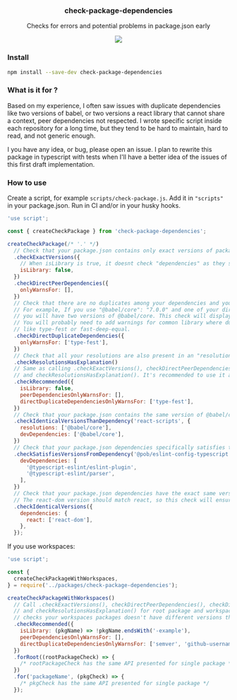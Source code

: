 <h3 align="center">
  check-package-dependencies
</h3>

<p align="center">
  Checks for errors and potential problems in package.json early
</p>

<p align="center">
  <a href="https://npmjs.org/package/check-package-dependencies"><img src="https://img.shields.io/npm/v/check-package-dependencies.svg?style=flat-square"></a>
</p>

### Install

```sh
npm install --save-dev check-package-dependencies
```

### What is it for ?

Based on my experience, I often saw issues with duplicate dependencies like two versions of babel, or two versions a react library that cannot share a context, peer dependencies not respected. I wrote specific script inside each repository for a long time, but they tend to be hard to maintain, hard to read, and not generic enough.

I you have any idea, or bug, please open an issue. I plan to rewrite this package in typescript with tests when I'll have a better idea of the issues of this first draft implementation.

### How to use

Create a script, for example `scripts/check-package.js`. Add it in `"scripts"` in your package.json. Run in CI and/or in your husky hooks.

```js
'use script';

const { createCheckPackage } from 'check-package-dependencies';

createCheckPackage(/* '.' */)
  // Check that your package.json contains only exact versions of package, not range.
  .checkExactVersions({
    // When isLibrary is true, it doesnt check "dependencies" as they should mostly have a range, not an exact version
    isLibrary: false,
  })
  .checkDirectPeerDependencies({
    onlyWarnsFor: [],
  })
  // Check that there are no duplicates among your dependencies and your devDependencies.
  // For example, If you use "@babel/core": "7.0.0" and one of your direct dependency requires "^7.0.1" (in dependencies, not peerDependency)
  // you will have two versions of @babel/core. This check will display an error that can be changed to a warning.
  // You will probably need to add warnings for common library where duplicate have low impact,
  // like type-fest or fast-deep-equal.
  .checkDirectDuplicateDependencies({
    onlyWarnsFor: ['type-fest'],
  })
  // Check that all your resolutions are also present in an "resolutionsExplained" field, forcing you to explain why the resolution was necessary
  .checkResolutionsHasExplanation()
  // Same as calling .checkExactVersions(), checkDirectPeerDependencies(), checkDirectDuplicateDependencies()
  // and checkResolutionsHasExplanation(). It's recommended to use it as new recommended features will be added here too.
  .checkRecommended({
    isLibrary: false,
    peerDependenciesOnlyWarnsFor: [],
    directDuplicateDependenciesOnlyWarnsFor: ['type-fest'],
  })
  // Check that your package.json contains the same version of @babel/core than react-scripts, both in resolutions and devDependencies
  .checkIdenticalVersionsThanDependency('react-scripts', {
    resolutions: ['@babel/core'],
    devDependencies: ['@babel/core'],
  })
  // Check that your package.json dependencies specifically satisfies the range set in another dependencies
  .checkSatisfiesVersionsFromDependency('@pob/eslint-config-typescript', {
    devDependencies: [
      '@typescript-eslint/eslint-plugin',
      '@typescript-eslint/parser',
    ],
  })
  // Check that your package.json dependencies have the exact same version that another dependency also present in your package.json
  // The react-dom version should match react, so this check will ensure it does
  .checkIdenticalVersions({
    dependencies: {
      react: ['react-dom'],
    },
  });
```

If you use workspaces:

```js
'use script';

const {
  createCheckPackageWithWorkspaces,
} = require('../packages/check-package-dependencies');

createCheckPackageWithWorkspaces()
  // Call .checkExactVersions(), checkDirectPeerDependencies(), checkDirectDuplicateDependencies()
  // and checkResolutionsHasExplanation() for root package and workspaces packages, but also
  // checks your workspaces packages doesn't have different versions than the ones in devDependencies of root packages.
  .checkRecommended({
    isLibrary: (pkgName) => !pkgName.endsWith('-example'),
    peerDependenciesOnlyWarnsFor: [],
    directDuplicateDependenciesOnlyWarnsFor: ['semver', 'github-username'],
  })
  .forRoot((rootPackageCheck) => {
    /* rootPackageCheck has the same API presented for single package */
  })
  .for('packageName', (pkgCheck) => {
    /* pkgCheck has the same API presented for single package */
  });
```
